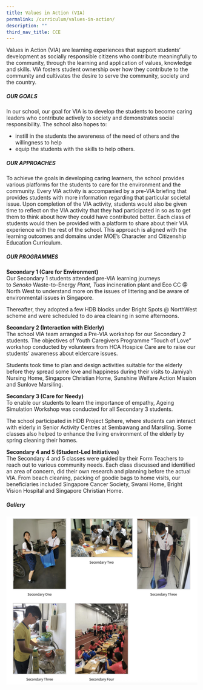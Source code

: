 ```yaml
---
title: Values in Action (VIA)
permalink: /curriculum/values-in-action/
description: ""
third_nav_title: CCE
---
```

Values in Action (VIA) are learning experiences that support students’ development as socially responsible citizens who contribute meaningfully to the community, through the learning and application of values, knowledge and skills. VIA fosters student ownership over how they contribute to the community and cultivates the desire to serve the community, society and the country.

##### **OUR GOALS**

In our school, our goal for VIA is to develop the students to become caring leaders who contribute actively to society and demonstrates social responsibility. The school also hopes to:

*   instill in the students the awareness of the need of others and the willingness to help
*   equip the students with the skills to help others.

##### **OUR APPROACHES**

To achieve the goals in developing caring learners, the school provides various platforms for the students to care for the environment and the community. Every VIA activity is accompanied by a pre-VIA briefing that provides students with more information regarding that particular societal issue. Upon completion of the VIA activity, students would also be given time to reflect on the VIA activity that they had participated in so as to get them to think about how they could have contributed better. Each class of students would then be provided with a platform to share about their VIA experience with the rest of the school. This approach is aligned with the learning outcomes and domains under MOE’s Character and Citizenship Education Curriculum.

##### **OUR PROGRAMMES**

**Secondary 1 (Care for Environment)**  
Our Secondary 1 students attended pre-VIA learning journeys to _Senoko_ Waste-to-Energy _Plant, Tuas_ incineration plant and Eco CC @ North West to understand more on the issues of littering and be aware of environmental issues in Singapore. 

Thereafter, they adopted a few HDB blocks under Bright Spots @ NorthWest scheme and were scheduled to do area cleaning in some afternoons. 

**Secondary 2 (Interaction with Elderly)**  
The school VIA team arranged a Pre-VIA workshop for our Secondary 2 students. The objectives of Youth Caregivers Programme “Touch of Love” workshop conducted by volunteers from HCA Hospice Care are to raise our students’ awareness about eldercare issues.  

Students took time to plan and design activities suitable for the elderly before they spread some love and happiness during their visits to Jamiyah Nursing Home, Singapore Christian Home, Sunshine Welfare Action Mission and Sunlove Marsiling. 

**Secondary 3 (Care for Needy)**  
To enable our students to learn the importance of empathy, Ageing Simulation Workshop was conducted for all Secondary 3 students. 

The school participated in HDB Project Sphere, where students can interact with elderly in Senior Activity Centres at Sembawang and Marsiling. Some classes also helped to enhance the living environment of the elderly by spring cleaning their homes. 

**Secondary 4 and 5 (Student-Led Initiatives)**  
The Secondary 4 and 5 classes were guided by their Form Teachers to reach out to various community needs. Each class discussed and identified an area of concern, did their own research and planning before the actual VIA. From beach cleaning, packing of goodie bags to home visits, our beneficiaries included Singapore Cancer Society, Swami Home, Bright Vision Hospital and Singapore Christian Home.

##### **Gallery**

![Values in Action (VIA)](/images/Values%20in%20Action%20(VIA).jpg)